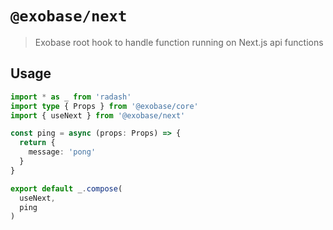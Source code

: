 # `@exobase/next`

> Exobase root hook to handle function running on Next.js api functions

## Usage

```ts
import * as _ from 'radash'
import type { Props } from '@exobase/core'
import { useNext } from '@exobase/next'

const ping = async (props: Props) => {
  return {
    message: 'pong'
  }
}

export default _.compose(
  useNext,
  ping
)
```
